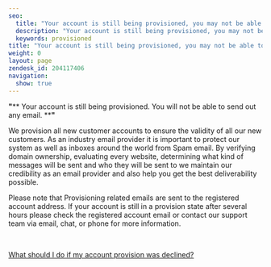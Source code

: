```yaml
---
seo:
  title: "Your account is still being provisioned, you may not be able to send emails"
  description: "Your account is still being provisioned, you may not be able to send emails"
  keywords: provisioned
title: "Your account is still being provisioned, you may not be able to send emails"
weight: 0
layout: page
zendesk_id: 204117406
navigation:
  show: true
---
```


 **"**** Your account is still being provisioned. You will not be able to send out any email. ****"**

We provision all new customer accounts to ensure the validity of all our new customers. As an industry email provider it is important to protect our system as well as inboxes around the world from Spam email. By verifying domain ownership, evaluating every website, determining what kind of messages will be sent and who they will be sent to we maintain our credibility as an email provider and also help you get the best deliverability possible.&nbsp;

Please note that Provisioning related emails are sent to the registered account address. If your account is still in a provision state after several hours please check the registered account email or contact our support team via email, chat, or phone for more information.

&nbsp;

[What should I do if my account provision was declined?](https://sendgrid.zendesk.com/hc/en-us/articles/200181638)

